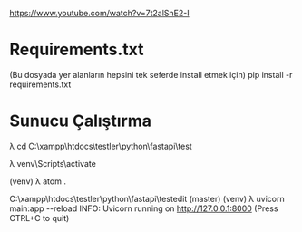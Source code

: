 https://www.youtube.com/watch?v=7t2alSnE2-I

# Requirements.txt
(Bu dosyada yer alanların hepsini tek seferde install etmek için)
pip install -r requirements.txt

# Sunucu Çalıştırma
λ cd C:\xampp\htdocs\testler\python\fastapi\test

λ venv\Scripts\activate

(venv) λ atom .

C:\xampp\htdocs\testler\python\fastapi\testedit (master)
(venv) λ uvicorn main:app --reload
INFO:     Uvicorn running on http://127.0.0.1:8000 (Press CTRL+C to quit)
